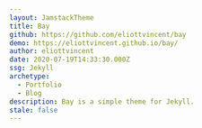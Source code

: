 ```yaml
---
layout: JamstackTheme
title: Bay
github: https://github.com/eliottvincent/bay
demo: https://eliottvincent.github.io/bay/
author: eliottvincent
date: 2020-07-19T14:33:30.000Z
ssg: Jekyll
archetype:
  - Portfolio
  - Blog
description: Bay is a simple theme for Jekyll.
stale: false
---
```

